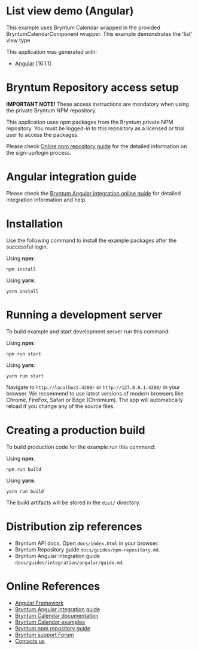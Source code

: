 # List view demo (Angular)

This example uses Bryntum Calendar wrapped in the provided BryntumCalendarComponent wrapper.
This example demonstrates the &#39;list&#39; view type

This application was generated with:

* [Angular](https://angular.io/) [16.1.1]

# Bryntum Repository access setup

**IMPORTANT NOTE!** These access instructions are mandatory when using the private Bryntum NPM repository.

This application uses npm packages from the Bryntum private NPM repository. You must be logged-in to this repository as
a licensed or trial user to access the packages.

Please check [Online npm repository guide](https://bryntum.com/products/calendar/docs/guide/Calendar/npm-repository) for the detailed information on the
sign-up/login process.

# Angular integration guide

Please check the [Bryntum Angular integration online guide](https://bryntum.com/products/calendar/docs/guide/Calendar/integration/angular/guide) for detailed
integration information and help.

# Installation

Use the following command to install the example packages after the successful login.

Using **npm**:

```shell
npm install
```

Using **yarn**:

```shell
yarn install
```

# Running a development server

To build example and start development server run this command:

Using **npm**:

```shell
npm run start
```

Using **yarn**:

```shell
yarn run start
```

Navigate to `http://localhost:4200/` or `http://127.0.0.1:4200/` in your browser. We recommend to use latest versions of
modern browsers like Chrome, FireFox, Safari or Edge (Chromium). The app will automatically reload if you change any of
the source files.

# Creating a production build

To build production code for the example run this command:

Using **npm**:

```shell
npm run build
```

Using **yarn**:

```shell
yarn run build
```

The build artifacts will be stored in the `dist/` directory.

# Distribution zip references

* Bryntum API docs. Open `docs/index.html` in your browser.
* Bryntum Repository guide `docs/guides/npm-repository.md`.
* Bryntum Angular integration guide `docs/guides/integration/angular/guide.md`.

# Online References

* [Angular Framework](https://angular.io)
* [Bryntum Angular integration guide](https://bryntum.com/products/calendar/docs/guide/Calendar/integration/angular/guide)
* [Bryntum Calendar documentation](https://bryntum.com/products/calendar/docs/)
* [Bryntum Calendar examples](https://bryntum.com/products/calendar/examples/)
* [Bryntum npm repository guide](https://bryntum.com/products/calendar/docs/guide/Calendar/npm-repository)
* [Bryntum support Forum](https://forum.bryntum.com/)
* [Contacts us](https://bryntum.com/contact/)
